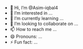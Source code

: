 - 👋 Hi, I’m @Asim-iqbal4
- 👀 I’m interested in ...
- 🌱 I’m currently learning ...
- 💞️ I’m looking to collaborate on ...
- 📫 How to reach me ...
- 😄 Pronouns: ...
- ⚡ Fun fact: ...

<!---
Asim-iqbal4/Asim-iqbal4 is a ✨ special ✨ repository because its `README.md` (this file) appears on your GitHub profile.
You can click the Preview link to take a look at your changes.
------------------------Electricity bill calculator-----------------------------------------------------------------------#include <iostream>
using namespace std;

int main() {
    double units, bill = 0.0;

    cout << "Welcome to the Electricity Bill Calculator!\n";
    cout << "Enter the number of units consumed: ";
    cin >> units;

    if (units <= 100) {
        bill = units * 1.5; 
    } else if (units <= 200) {
        bill = (100 * 1.5) + ((units - 100) * 2.0); 
    } else if (units <= 300) {
        bill = (100 * 1.5) + (100 * 2.0) + ((units - 200) * 3.0);  
    } else {
        bill = (100 * 1.5) + (100 * 2.0) + (100 * 3.0) + ((units - 300) * 5.0); 
    }

    cout << "Your total electricity bill is: $" << bill << endl;
    cout << "Thank you for using the Electricity Bill Calculator!\n";

    return 0;
}
